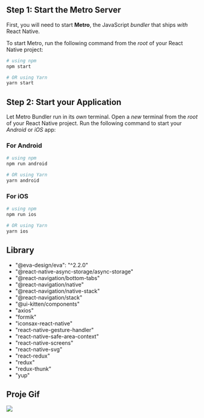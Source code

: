 ## Step 1: Start the Metro Server

First, you will need to start **Metro**, the JavaScript _bundler_ that ships _with_ React Native.

To start Metro, run the following command from the _root_ of your React Native project:

```bash
# using npm
npm start

# OR using Yarn
yarn start
```

## Step 2: Start your Application

Let Metro Bundler run in its _own_ terminal. Open a _new_ terminal from the _root_ of your React Native project. Run the following command to start your _Android_ or _iOS_ app:

### For Android

```bash
# using npm
npm run android

# OR using Yarn
yarn android
```

### For iOS

```bash
# using npm
npm run ios

# OR using Yarn
yarn ios
```

## Library

- "@eva-design/eva": "^2.2.0"
- "@react-native-async-storage/async-storage"
- "@react-navigation/bottom-tabs"
- "@react-navigation/native"
- "@react-navigation/native-stack"
- "@react-navigation/stack"
- "@ui-kitten/components"
- "axios"
- "formik"
- "iconsax-react-native"
- "react-native-gesture-handler"
- "react-native-safe-area-context"
- "react-native-screens"
- "react-native-svg"
- "react-redux"
- "redux"
- "redux-thunk"
- "yup"



## Proje Gif


<img src="/src/assets/images/Simulator-Screen-Recording-iPhone-15-Pro-Max-2023-12-27-at-12.19.35.gif"/>

